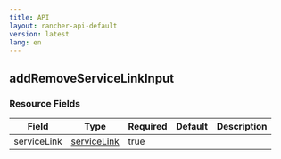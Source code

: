 ```yaml
---
title: API
layout: rancher-api-default
version: latest
lang: en
---
```


## addRemoveServiceLinkInput





### Resource Fields

Field | Type | Required | Default | Description
---|---|---|---|---
serviceLink | [serviceLink]({{site.baseurl}}/rancher/{{page.version}}/{{page.lang}}/api/api-resources/serviceLink/) | true |  | 

